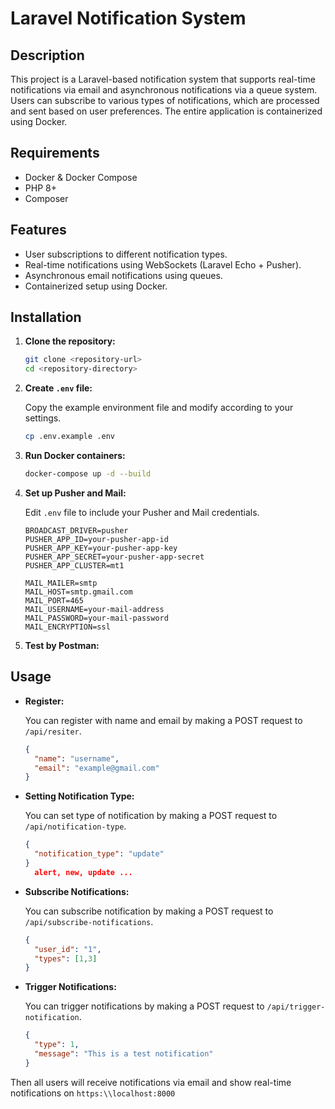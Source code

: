 # Laravel Notification System

## Description

This project is a Laravel-based notification system that supports real-time notifications via email and asynchronous notifications via a queue system. Users can subscribe to various types of notifications, which are processed and sent based on user preferences. The entire application is containerized using Docker.

## Requirements

- Docker & Docker Compose
- PHP 8+
- Composer

## Features

- User subscriptions to different notification types.
- Real-time notifications using WebSockets (Laravel Echo + Pusher).
- Asynchronous email notifications using queues.
- Containerized setup using Docker.

## Installation

1. **Clone the repository:**

    ```bash
    git clone <repository-url>
    cd <repository-directory>
    ```

2. **Create `.env` file:**

    Copy the example environment file and modify according to your settings.

    ```bash
    cp .env.example .env
    ```

3. **Run Docker containers:**

    ```bash
    docker-compose up -d --build
    ```


4. **Set up Pusher and Mail:**

    Edit `.env` file to include your Pusher and Mail credentials.

    ```dotenv
    BROADCAST_DRIVER=pusher
    PUSHER_APP_ID=your-pusher-app-id
    PUSHER_APP_KEY=your-pusher-app-key
    PUSHER_APP_SECRET=your-pusher-app-secret
    PUSHER_APP_CLUSTER=mt1
    ```

    ```dotenv
    MAIL_MAILER=smtp
    MAIL_HOST=smtp.gmail.com
    MAIL_PORT=465
    MAIL_USERNAME=your-mail-address
    MAIL_PASSWORD=your-mail-password
    MAIL_ENCRYPTION=ssl
    ```
5. **Test by Postman:**

## Usage
- **Register:**
  
  You can register with name and email by making a POST request to `/api/resiter`.

  ```json
  {
    "name": "username",
    "email": "example@gmail.com"
  }

- **Setting Notification Type:**
  
  You can set type of notification by making a POST request to `/api/notification-type`.

  ```json
  {
    "notification_type": "update" 
  }
    alert, new, update ...

- **Subscribe Notifications:**
  
  You can subscribe notification by making a POST request to `/api/subscribe-notifications`.

  ```json
  {
    "user_id": "1",
    "types": [1,3]
  }
- **Trigger Notifications:**
  
  You can trigger notifications by making a POST request to `/api/trigger-notification`.

  ```json
  {
    "type": 1,
    "message": "This is a test notification"
  }
    ```

Then all users will receive notifications via email and show real-time notifications on `https:\\localhost:8000`

